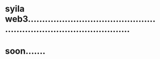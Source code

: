 # syila web3.........................................................................................
# soon.......
